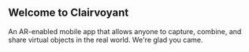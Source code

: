 ## Welcome to Clairvoyant

An AR-enabled mobile app that allows anyone to capture, combine, and share virtual objects in the real world. We're glad you came.
